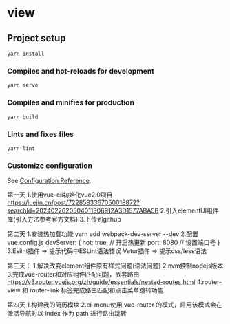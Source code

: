 # view

## Project setup
```
yarn install
```

### Compiles and hot-reloads for development
```
yarn serve
```

### Compiles and minifies for production
```
yarn build
```

### Lints and fixes files
```
yarn lint
```

### Customize configuration
See [Configuration Reference](https://cli.vuejs.org/config/).

第一天
1.使用vue-cli初始化vue2.0项目 https://juejin.cn/post/7228583367050018872?searchId=2024022620504011306912A3D1577ABA5B
2.引入elementUI组件库(引入方法参考官方文档)
3.上传到github

第二天
1.安装热加载功能
    yarn add webpack-dev-server --dev
2.配置vue.config.js
    devServer: {
        hot: true, // 开启热更新
        port: 8080 // 设置端口号
    }
3.Eslint插件 => 提示代码中ESLint语法错误
  Vetur插件  => 提示css/less语法
  
第三天：
1.解决改变element组件原有样式问题(语法问题)
2.nvm控制nodejs版本
3.完成vue-router和对应组件匹配问题，嵌套路由 https://v3.router.vuejs.org/zh/guide/essentials/nested-routes.html
4.router-view 和 router-link 标签完成路由匹配和点击菜单跳转功能

第四天
1.构建我的简历模块
2.el-menu使用 vue-router 的模式，启用该模式会在激活导航时以 index 作为 path 进行路由跳转 